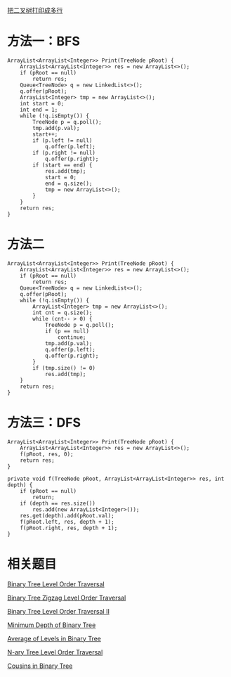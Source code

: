 [把二叉树打印成多行](https://www.nowcoder.com/practice/445c44d982d04483b04a54f298796288?tpId=13&tqId=11213&tPage=1&rp=1&ru=/ta/coding-interviews&qru=/ta/coding-interviews/question-ranking&from=cyc_github)

# 方法一：BFS

    ArrayList<ArrayList<Integer>> Print(TreeNode pRoot) {
        ArrayList<ArrayList<Integer>> res = new ArrayList<>();
        if (pRoot == null)
            return res;
        Queue<TreeNode> q = new LinkedList<>();
        q.offer(pRoot);
        ArrayList<Integer> tmp = new ArrayList<>();
        int start = 0;
        int end = 1;
        while (!q.isEmpty()) {
            TreeNode p = q.poll();
            tmp.add(p.val);
            start++;
            if (p.left != null)
                q.offer(p.left);
            if (p.right != null)
                q.offer(p.right);
            if (start == end) {
                res.add(tmp);
                start = 0;
                end = q.size();
                tmp = new ArrayList<>();
            }
        }
        return res;
    }

# 方法二

    ArrayList<ArrayList<Integer>> Print(TreeNode pRoot) {
        ArrayList<ArrayList<Integer>> res = new ArrayList<>();
        if (pRoot == null)
            return res;
        Queue<TreeNode> q = new LinkedList<>();
        q.offer(pRoot);
        while (!q.isEmpty()) {
            ArrayList<Integer> tmp = new ArrayList<>();
            int cnt = q.size();
            while (cnt-- > 0) {
                TreeNode p = q.poll();
                if (p == null)
                    continue;
                tmp.add(p.val);
                q.offer(p.left);
                q.offer(p.right);
            }
            if (tmp.size() != 0)
                res.add(tmp);
        }
        return res;
    }

# 方法三：DFS

    ArrayList<ArrayList<Integer>> Print(TreeNode pRoot) {
        ArrayList<ArrayList<Integer>> res = new ArrayList<>();
        f(pRoot, res, 0);
        return res;
    }

    private void f(TreeNode pRoot, ArrayList<ArrayList<Integer>> res, int depth) {
        if (pRoot == null)
            return;
        if (depth == res.size())
            res.add(new ArrayList<Integer>());
        res.get(depth).add(pRoot.val);
        f(pRoot.left, res, depth + 1);
        f(pRoot.right, res, depth + 1);
    }

# 相关题目

[Binary Tree Level Order Traversal](https://leetcode.com/problems/binary-tree-level-order-traversal/)

[Binary Tree Zigzag Level Order Traversal](https://leetcode.com/problems/binary-tree-zigzag-level-order-traversal/)

[Binary Tree Level Order Traversal II](https://leetcode.com/problems/binary-tree-level-order-traversal-ii/)

[Minimum Depth of Binary Tree](https://leetcode.com/problems/minimum-depth-of-binary-tree/)

[Average of Levels in Binary Tree](https://leetcode.com/problems/average-of-levels-in-binary-tree/)

[N-ary Tree Level Order Traversal](https://leetcode.com/problems/n-ary-tree-level-order-traversal/)

[Cousins in Binary Tree](https://leetcode.com/problems/cousins-in-binary-tree/)
